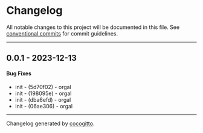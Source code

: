 # Changelog
All notable changes to this project will be documented in this file. See [conventional commits](https://www.conventionalcommits.org/) for commit guidelines.

- - -
## 0.0.1 - 2023-12-13
#### Bug Fixes
- init - (5d70f02) - orgal
- init - (198095e) - orgal
- init - (dba6efd) - orgal
- init - (06ae306) - orgal
- - -

Changelog generated by [cocogitto](https://github.com/cocogitto/cocogitto).